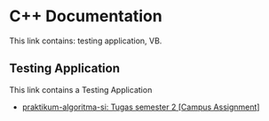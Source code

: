# C++ Documentation
This link contains: testing application, VB.

## Testing Application
This link contains a Testing Application
- [praktikum-algoritma-si: Tugas semester 2 [Campus Assignment]](https://github.com/kisahtegar/praktikum-algoritma-si)
<!-- - []() -->